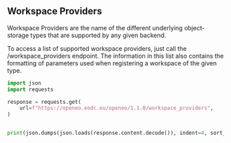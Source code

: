 ## Workspace Providers

Workspace Providers are the name of the different underlying object-storage types that are supported by any given backend.

To access a list of supported workspace providers, just call the /workspace_providers endpoint. The information in this
list also contains the formatting of parameters used when registering a workspace of the given type.



```python
import json
import requests

response = requests.get(
    url=f"https://openeo.eodc.eu/openeo/1.1.0/workspace_providers",
)


print(json.dumps(json.loads(response.content.decode()), indent=4, sort_keys=True))
```
